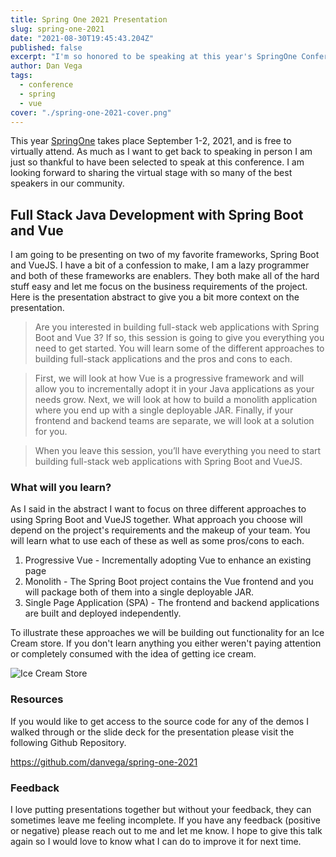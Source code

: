 ```yaml
---
title: Spring One 2021 Presentation
slug: spring-one-2021
date: "2021-08-30T19:45:43.204Z"
published: false
excerpt: "I'm so honored to be speaking at this year's SpringOne Conference. This article will give you a look ahead to the presentation by explaining what you can expect and the resources from my talk."
author: Dan Vega
tags:
  - conference
  - spring
  - vue
cover: "./spring-one-2021-cover.png"
---
```


This year [SpringOne](https://springone.io/) takes place September 1-2, 2021, and is free to virtually attend. As much as I want to get back to speaking in person I am just so thankful to have been selected to speak at this conference. I am looking forward to sharing the virtual stage with so many of the best speakers in our community.

## Full Stack Java Development with Spring Boot and Vue

I am going to be presenting on two of my favorite frameworks, Spring Boot and VueJS. I have a bit of a confession to make, I am a lazy programmer and both of these frameworks are enablers. They both make all of the hard stuff easy and let me focus on the business requirements of the project.  Here is the presentation abstract to give you a bit more context on the presentation.

> Are you interested in building full-stack web applications with Spring Boot and Vue 3? If so, this session is going to give you everything you need to get started. You will learn some of the different approaches to building full-stack applications and the pros and cons to each.

> First, we will look at how Vue is a progressive framework and will allow you to incrementally adopt it in your Java applications as your needs grow. Next, we will look at how to build a monolith application where you end up with a single deployable JAR. Finally, if your frontend and backend teams are separate, we will look at a solution for you.

> When you leave this session, you’ll have everything you need to start building full-stack web applications with Spring Boot and VueJS.

### What will you learn?

As I said in the abstract I want to focus on three different approaches to using Spring Boot and VueJS together. What approach you choose will depend on the project's requirements and the makeup of your team. You will learn what to use each of these as well as some pros/cons to each.

1. Progressive Vue - Incrementally adopting Vue to enhance an existing page
2. Monolith - The Spring Boot project contains the Vue frontend and you will package both of them into a single deployable JAR.
3. Single Page Application (SPA) - The frontend and backend applications are built and deployed independently.

To illustrate these approaches we will be building out functionality for an Ice Cream store. If you don't learn anything you either weren't paying attention or completely consumed with the idea of getting ice cream.

![Ice Cream Store](./ice-cream-store.png)

### Resources

If you would like to get access to the source code for any of the demos I walked through or the slide deck for the presentation please visit the following Github Repository.

https://github.com/danvega/spring-one-2021

### Feedback

I love putting presentations together but without your feedback, they can sometimes leave me feeling incomplete. If you have any feedback (positive or negative) please reach out to me and let me know. I hope to give this talk again so I would love to know what I can do to improve it for next time.
